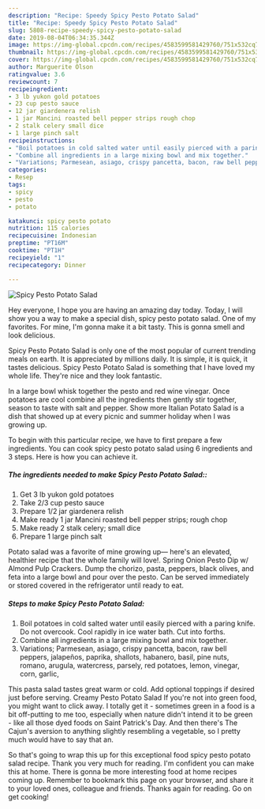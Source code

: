 ```yaml
---
description: "Recipe: Speedy Spicy Pesto Potato Salad"
title: "Recipe: Speedy Spicy Pesto Potato Salad"
slug: 5808-recipe-speedy-spicy-pesto-potato-salad
date: 2019-08-04T06:34:35.344Z
image: https://img-global.cpcdn.com/recipes/4583599581429760/751x532cq70/spicy-pesto-potato-salad-recipe-main-photo.jpg
thumbnail: https://img-global.cpcdn.com/recipes/4583599581429760/751x532cq70/spicy-pesto-potato-salad-recipe-main-photo.jpg
cover: https://img-global.cpcdn.com/recipes/4583599581429760/751x532cq70/spicy-pesto-potato-salad-recipe-main-photo.jpg
author: Marguerite Olson
ratingvalue: 3.6
reviewcount: 7
recipeingredient:
- 3 lb yukon gold potatoes
- 23 cup pesto sauce
- 12 jar giardenera relish
- 1 jar Mancini roasted bell pepper strips rough chop
- 2 stalk celery small dice
- 1 large pinch salt
recipeinstructions:
- "Boil potatoes in cold salted water until easily pierced with a paring knife. Do not overcook. Cool rapidly in ice water bath. Cut into forths."
- "Combine all ingredients in a large mixing bowl and mix together."
- "Variations; Parmesean, asiago, crispy pancetta, bacon, raw bell peppers, jalapeños, paprika, shallots, habanero, basil, pine nuts, romano, arugula, watercress, parsely, red potatoes, lemon, vinegar, corn, garlic,"
categories:
- Resep
tags:
- spicy
- pesto
- potato

katakunci: spicy pesto potato
nutrition: 115 calories
recipecuisine: Indonesian
preptime: "PT16M"
cooktime: "PT1H"
recipeyield: "1"
recipecategory: Dinner

---
```



![Spicy Pesto Potato Salad](https://img-global.cpcdn.com/recipes/4583599581429760/751x532cq70/spicy-pesto-potato-salad-recipe-main-photo.jpg)

Hey everyone, I hope you are having an amazing day today. Today, I will show you a way to make a special dish, spicy pesto potato salad. One of my favorites. For mine, I'm gonna make it a bit tasty. This is gonna smell and look delicious.

Spicy Pesto Potato Salad is only one of the most popular of current trending meals on earth. It is appreciated by millions daily. It is simple, it is quick, it tastes delicious. Spicy Pesto Potato Salad is something that I have loved my whole life. They're nice and they look fantastic.

In a large bowl whisk together the pesto and red wine vinegar. Once potatoes are cool combine all the ingredients then gently stir together, season to taste with salt and pepper. Show more Italian Potato Salad is a dish that showed up at every picnic and summer holiday when I was growing up.


To begin with this particular recipe, we have to first prepare a few ingredients. You can cook spicy pesto potato salad using 6 ingredients and 3 steps. Here is how you can achieve it.

##### The ingredients needed to make Spicy Pesto Potato Salad::

1. Get 3 lb yukon gold potatoes
1. Take 2/3 cup pesto sauce
1. Prepare 1/2 jar giardenera relish
1. Make ready 1 jar Mancini roasted bell pepper strips; rough chop
1. Make ready 2 stalk celery; small dice
1. Prepare 1 large pinch salt


Potato salad was a favorite of mine growing up— here&#39;s an elevated, healthier recipe that the whole family will love!. Spring Onion Pesto Dip w/ Almond Pulp Crackers. Dump the chorizo, pasta, peppers, black olives, and feta into a large bowl and pour over the pesto. Can be served immediately or stored covered in the refrigerator until ready to eat. 

##### Steps to make Spicy Pesto Potato Salad:

1. Boil potatoes in cold salted water until easily pierced with a paring knife. Do not overcook. Cool rapidly in ice water bath. Cut into forths.
1. Combine all ingredients in a large mixing bowl and mix together.
1. Variations; Parmesean, asiago, crispy pancetta, bacon, raw bell peppers, jalapeños, paprika, shallots, habanero, basil, pine nuts, romano, arugula, watercress, parsely, red potatoes, lemon, vinegar, corn, garlic,


This pasta salad tastes great warm or cold. Add optional toppings if desired just before serving. Creamy Pesto Potato Salad If you&#39;re not into green food, you might want to click away. I totally get it - sometimes green in a food is a bit off-putting to me too, especially when nature didn&#39;t intend it to be green - like all those dyed foods on Saint Patrick&#39;s Day. And then there&#39;s The Cajun&#39;s aversion to anything slightly resembling a vegetable, so I pretty much would have to say that an. 

So that's going to wrap this up for this exceptional food spicy pesto potato salad recipe. Thank you very much for reading. I'm confident you can make this at home. There is gonna be more interesting food at home recipes coming up. Remember to bookmark this page on your browser, and share it to your loved ones, colleague and friends. Thanks again for reading. Go on get cooking!
